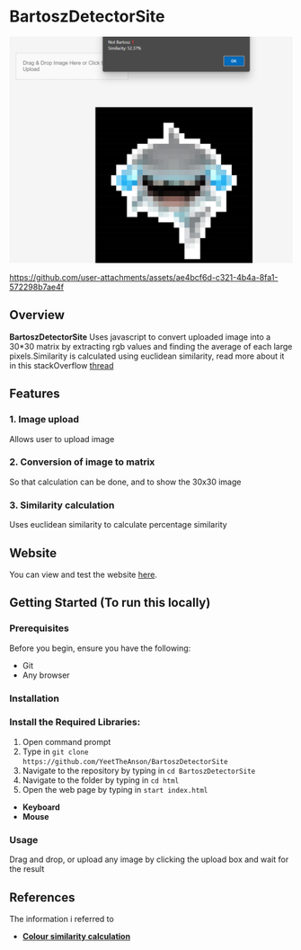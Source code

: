 # BartoszDetectorSite

![BartoszDetectorSite](https://github.com/YeetTheAnson/BartoszDetectorSite/raw/main/1.png)


https://github.com/user-attachments/assets/ae4bcf6d-c321-4b4a-8fa1-572298b7ae4f


## Overview

**BartoszDetectorSite** Uses javascript to convert uploaded image into a 30*30 matrix by extracting rgb values and finding the average of each large pixels.Similarity is calculated using euclidean similarity, read more about it in this stackOverflow [thread](https://stackoverflow.com/questions/5392061/algorithm-to-check-similarity-of-colors)

## Features

### 1. **Image upload**
Allows user to upload image

### 2. **Conversion of image to matrix**
So that calculation can be done, and to show the 30x30 image

### 3. **Similarity calculation**
Uses euclidean similarity to calculate percentage similarity


## Website

You can view and test the website [here](https://yeettheanson.github.io/html/index.html).


## Getting Started (To run this locally)

### Prerequisites

Before you begin, ensure you have the following:
- Git
- Any browser


### Installation

### Install the Required Libraries:

1. Open command prompt
2. Type in ```git clone https://github.com/YeetTheAnson/BartoszDetectorSite```
3. Navigate to the repository by typing in ```cd BartoszDetectorSite```
4. Navigate to the folder by typing in ```cd html```
5. Open the web page by typing in ```start index.html```

- **Keyboard**
- **Mouse**

### Usage

Drag and drop, or upload any image by clicking the upload box and wait for the result


## References

The information i referred to 
- **[Colour similarity calculation](https://stackoverflow.com/questions/5392061/algorithm-to-check-similarity-of-colors)**


